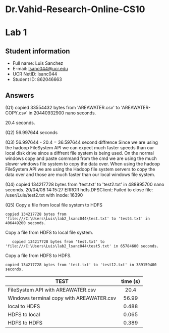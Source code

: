 # Dr.Vahid-Research-Online-CS10

# Lab 1

## Student information
* Full name: Luis Sanchez
* E-mail: lsanc044@ucr.edu	
* UCR NetID: lsanc044
* Student ID: 862046663

## Answers


(Q1) copied 33554432 bytes from 'AREAWATER.csv' to 'AREAWATER-COPY.csv' in 20440932900 nano seconds.

20.4 seconds.

(Q2) 56.997644 seconds

(Q3) 56.997644 - 20.4  = 36.597644 second diffrence
	Since we are using the hadoop FileSystem API we can expect much faster speeds than our local disk drive since a diffrent file system is being used. 
On the normal windows copy and paste command from the cmd we are using the much slower windows file system to copy the data over. 
When using the hadoop FileSystem API we are using the Hadoop file system servers to copy the data over and those are much faster than our local windows file system.


(Q4) copied 134217728 bytes from 'test.txt' to 'test2.txt' in 488995700 nano seconds.
20/04/08 14:15:27 ERROR hdfs.DFSClient: Failed to close file: /user/Luis/test2.txt with inode: 16390



(Q5)
Copy a file from local file system to HDFS

	copied 134217728 bytes from 'file:///C:\Users\Luis\lab2_lsanc044\test.txt' to 'test4.txt' in 406449200 seconds.

Copy a file from HDFS to local file system.

       copied 134217728 bytes from 'test.txt' to 'file:///C:\Users\Luis\lab2_lsanc044\test5.txt' in 65784600 seconds.
    
Copy a file from HDFS to HDFS.

	copied 134217728 bytes from 'test.txt' to 'test12.txt' in 389159400 seconds.


| TEST| time (s)          |
| ------------- |:-------------:|
| FileSystem API with AREAWATER.csv  | 20.4 |
| Windows terminal copy with AREAWATER.csv      | 56.99      |
| local to HDFS | 0.488 |
| HDFS to local | 0.065      |
| HDFS to HDFS | 0.389     |
